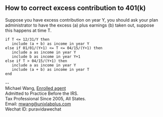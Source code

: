## How to correct excess contribution to 401(k)

Suppose you have excess contribution on year Y, you should ask your plan administrator to have the excess (a) plus earnings (b) taken out, suppose this happens at time T.

```
if T <= 12/31/Y then
   include (a + b) as income in year Y
else if 01/01/(Y+1) <= T <= 04/15/(Y+1) then
   include a as income in year Y
   include b as income in year Y+1
else if T > 04/15/(Y+1) then
   include a as income in year Y
   include (a + b) as income in year T
end
```

--  
Michael Wang, [Enrolled agent](https://en.wikipedia.org/wiki/Enrolled_agent)  
Admitted to Practice Before the IRS.  
Tax Professional Since 2005, All States.  
Email: mwang@unixlabplus.com  
Wechat ID: puravidawechat


